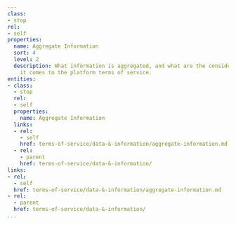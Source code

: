 ```yaml
---
class:
- stop
rel:
- self
properties:
  name: Aggregate Information
  sort: 4
  level: 2
  description: What information is aggregated, and what are the considerations when
    it comes to the platform terms of service.
entities:
- class:
  - stop
  rel:
  - self
  properties:
    name: Aggregate Information
  links:
  - rel:
    - self
    href: terms-of-service/data-&-information/aggregate-information.md
  - rel:
    - parent
    href: terms-of-service/data-&-information/
links:
- rel:
  - self
  href: terms-of-service/data-&-information/aggregate-information.md
- rel:
  - parent
  href: terms-of-service/data-&-information/
...
```

